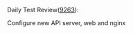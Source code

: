 Daily Test Review([9263](https://sof-ci.sh.intel.com/#/result/planresultdetail/9263)):

Configure new API server, web and nginx

